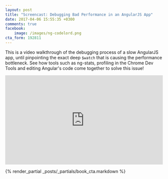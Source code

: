 ```yaml
---
layout: post
title: "Screencast: Debugging Bad Performance in an AngularJS App"
date: 2017-04-06 15:55:35 +0300
comments: true
facebook:
    image: /images/ng-codelord.png
cta_form: 192811
---
```


This is a video walkthrough of the debugging process of a slow AngularJS app, until pinpointing the exact deep `$watch` that is causing the performance bottleneck.
See how tools such as ng-stats, profiling in the Chrome Dev Tools and editing Angular's code come together to solve this issue!

<div style="position:relative;height:0;padding-bottom:56.25%"><iframe src="https://www.youtube.com/embed/sHjGZrc9qI8?ecver=2" width="640" height="360" frameborder="0" style="position:absolute;width:100%;height:100%;left:0" allowfullscreen></iframe></div>

{% render_partial _posts/_partials/book_cta.markdown %}
